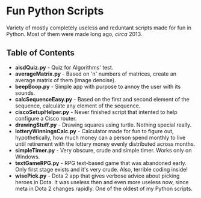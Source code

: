 # Fun Python Scripts
Variety of mostly completely useless and reduntant scripts made for fun in Python. Most of them were made long ago, *circa* 2013.

## Table of Contents
+ **aisdQuiz.py** - Quiz for Algorithms' test.
+ **averageMatrix.py** - Based on 'n' numbers of matrices, create an average matrix of them (image denoise).
+ **beepBoop.py** - Simple app with purpose to annoy the user with its sounds.
+ **calcSequenceEasy.py** - Based on the first and second element of the sequence, calculate any element of the sequence.
+ **ciscoSetupHelper.py** - Never finished script that intented to help configure a Cisco router.
+ **drawingStuff.py** - Drawing squares using turtle. Nothing special really.
+ **lotteryWinningsCalc.py** - Calculator made for fun to figure out, hypothetically, how much money can a person spend monthly to live until retirement with the lottery money evenly distributed across months.
+ **simpleTimer.py** - Very obscure, crude and simple timer. Works only on Windows.
+ **textGameRPG.py** - RPG text-based game that was abandoned early. Only first stage exists and it's very crude. Also, terrible coding inside!
+ **wisePick.py** - Dota 2 app that gives verbose advice about picking heroes in Dota. It was useless then and even more useless now, since meta in Dota 2 changes rapidly. One of the oldest of my Python scripts.
